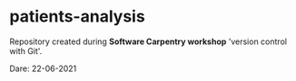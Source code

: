 # patients-analysis

Repository created during **Software Carpentry workshop** 'version control with Git'.

Dare: 22-06-2021
